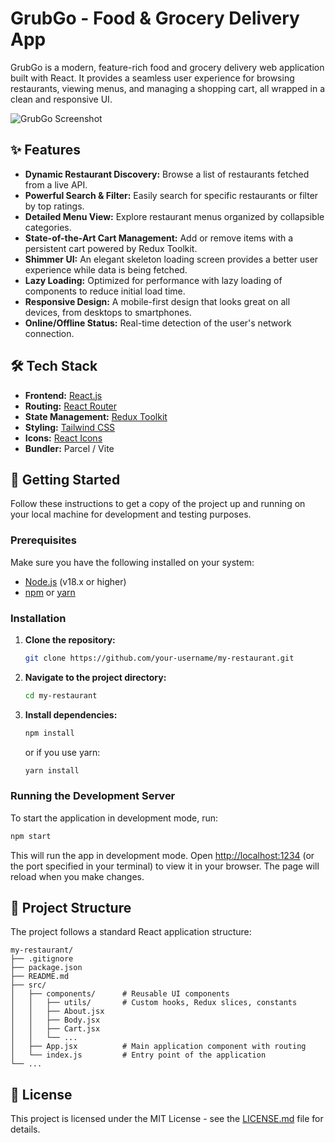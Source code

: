 # GrubGo - Food & Grocery Delivery App

GrubGo is a modern, feature-rich food and grocery delivery web application built with React. It provides a seamless user experience for browsing restaurants, viewing menus, and managing a shopping cart, all wrapped in a clean and responsive UI.

![GrubGo Screenshot](https://via.placeholder.com/800x400.png?text=App+Screenshot+Here)

## ✨ Features

-   **Dynamic Restaurant Discovery:** Browse a list of restaurants fetched from a live API.
-   **Powerful Search & Filter:** Easily search for specific restaurants or filter by top ratings.
-   **Detailed Menu View:** Explore restaurant menus organized by collapsible categories.
-   **State-of-the-Art Cart Management:** Add or remove items with a persistent cart powered by Redux Toolkit.
-   **Shimmer UI:** An elegant skeleton loading screen provides a better user experience while data is being fetched.
-   **Lazy Loading:** Optimized for performance with lazy loading of components to reduce initial load time.
-   **Responsive Design:** A mobile-first design that looks great on all devices, from desktops to smartphones.
-   **Online/Offline Status:** Real-time detection of the user's network connection.

## 🛠️ Tech Stack

-   **Frontend:** [React.js](https://reactjs.org/)
-   **Routing:** [React Router](https://reactrouter.com/)
-   **State Management:** [Redux Toolkit](https://redux-toolkit.js.org/)
-   **Styling:** [Tailwind CSS](https://tailwindcss.com/)
-   **Icons:** [React Icons](https://react-icons.github.io/react-icons/)
-   **Bundler:** Parcel / Vite

## 🚀 Getting Started

Follow these instructions to get a copy of the project up and running on your local machine for development and testing purposes.

### Prerequisites

Make sure you have the following installed on your system:
-   [Node.js](https://nodejs.org/) (v18.x or higher)
-   [npm](https://www.npmjs.com/) or [yarn](https://yarnpkg.com/)

### Installation

1.  **Clone the repository:**
    ```sh
    git clone https://github.com/your-username/my-restaurant.git
    ```
2.  **Navigate to the project directory:**
    ```sh
    cd my-restaurant
    ```
3.  **Install dependencies:**
    ```sh
    npm install
    ```
    or if you use yarn:
    ```sh
    yarn install
    ```

### Running the Development Server

To start the application in development mode, run:
```sh
npm start
```
This will run the app in development mode. Open [http://localhost:1234](http://localhost:1234) (or the port specified in your terminal) to view it in your browser. The page will reload when you make changes.

## 📂 Project Structure

The project follows a standard React application structure:

```
my-restaurant/
├── .gitignore
├── package.json
├── README.md
├── src/
│   ├── components/      # Reusable UI components
│   │   ├── utils/       # Custom hooks, Redux slices, constants
│   │   ├── About.jsx
│   │   ├── Body.jsx
│   │   ├── Cart.jsx
│   │   └── ...
│   ├── App.jsx          # Main application component with routing
│   └── index.js         # Entry point of the application
└── ...
```

## 📄 License

This project is licensed under the MIT License - see the [LICENSE.md](LICENSE.md) file for details.